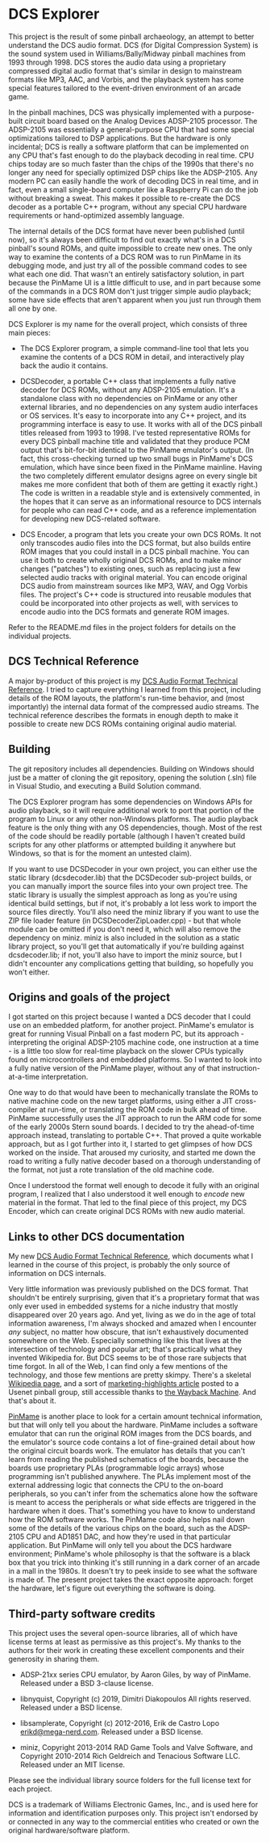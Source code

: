 # DCS Explorer

This project is the result of some pinball archaeology, an attempt to
better understand the DCS audio format.  DCS (for Digital Compression
System) is the sound system used in Williams/&ZeroWidthSpace;Bally/&ZeroWidthSpace;Midway pinball
machines from 1993 through 1998.  DCS stores the audio data using a
proprietary compressed digital audio format that's similar in design
to mainstream formats like MP3, AAC, and Vorbis, and the playback system
has some special features tailored to the event-driven environment of
an arcade game.

In the pinball machines, DCS was physically implemented with a
purpose-built circuit board based on the Analog Devices ADSP-2105
processor.  The ADSP-2105 was essentially a general-purpose CPU that
had some special optimizations tailored to DSP applications.  But the
hardware is only incidental; DCS is really a software platform that
can be implemented on any CPU that's fast enough to do the playback
decoding in real time.  CPU chips today are so much faster than the
chips of the 1990s that there's no longer any need for specially
optimized DSP chips like the ADSP-2105.  Any modern PC can easily
handle the work of decoding DCS in real time, and in fact, even a
small single-board computer like a Raspberry Pi can do the job without
breaking a sweat.  This makes it possible to re-create the DCS decoder
as a portable C++ program, without any special CPU hardware
requirements or hand-optimized assembly language.

The internal details of the DCS format have never been published
(until now), so it's always been difficult to find out exactly what's
in a DCS pinball's sound ROMs, and quite impossible to create new
ones.  The only way to examine the contents of a DCS ROM was to run
PinMame in its debugging mode, and just try all of the possible
command codes to see what each one did.  That wasn't an entirely
satisfactory solution, in part because the PinMame UI is a little
difficult to use, and in part because some of the commands in a DCS
ROM don't just trigger simple audio playback; some have side effects
that aren't apparent when you just run through them all one by one.

DCS Explorer is my name for the overall project, which consists
of three main pieces:

* The DCS Explorer program, a simple command-line tool that lets you examine
the contents of a DCS ROM in detail, and interactively play back
the audio it contains.

* DCSDecoder, a portable C++ class that implements a fully native
decoder for DCS ROMs, without any ADSP-2105 emulation.  It's a
standalone class with no dependencies on PinMame or any other external
libraries, and no dependencies on any system audio interfaces or OS
services.  It's easy to incorporate into any C++ project, and its
programming interface is easy to use.  It works with all of the DCS
pinball titles released from 1993 to 1998.  I've tested representative
ROMs for every DCS pinball machine title and validated that they produce PCM output
that's bit-for-bit identical to the PinMame emulator's output.  (In
fact, this cross-checking turned up two small bugs in PinMame's DCS
emulation, which have since been fixed in the PinMame mainline.
Having the two completely different emulator designs agree on every
single bit makes me more confident that both of them are getting it
exactly right.)  The code is written in a readable style and is
extensively commented, in the hopes that it can serve as an
informational resource to DCS internals for people who can read C++
code, and as a reference implementation for developing new DCS-related
software.

* DCS Encoder, a program that lets you create your own DCS ROMs.
It not only transcodes audio files into the DCS format, but also
builds entire ROM images that you could install in a DCS pinball
machine.  You can use it both to create wholly original DCS ROMs, and
to make minor changes ("patches") to existing ones, such as
replacing just a few selected audio tracks with original material.
You can encode original DCS audio from mainstream sources like
MP3, WAV, and Ogg Vorbis files.  The project's C++ code is
structured into reusable modules that could be incorporated into
other projects as well, with services to encode audio into the
DCS formats and generate ROM images.

Refer to the README.md files in the project folders for details
on the individual projects.



## DCS Technical Reference

A major by-product of this project is my [DCS Audio Format Technical Reference](http://mjrnet.org/pinscape/dcsref/DCS_format_reference.html).
I tried to capture everything I learned from this project, including
details of the ROM layouts, the platform's run-time behavior, and
(most importantly) the internal data format of the compressed
audio streams.  The technical reference describes the formats in
enough depth to make it possible to create new DCS ROMs
containing original audio material.


## Building

The git repository includes all dependencies.  Building on Windows
should just be a matter of cloning the git repository, opening the
solution (.sln) file in Visual Studio, and executing a Build Solution
command.

The DCS Explorer program has some dependencies on Windows APIs for
audio playback, so it will require additional work to port that
portion of the program to Linux or any other non-Windows platforms.
The audio playback feature is the only thing with any OS dependencies,
though.  Most of the rest of the code should be readily portable
(although I haven't created build scripts for any other platforms or
attempted building it anywhere but Windows, so that is for the moment
an untested claim).

If you want to use DCSDecoder in your own project, you can either use
the static library (dcsdecoder.lib) that the DCSDecoder sub-project
builds, or you can manually import the source files into your own
project tree.  The static library is usually the simplest approach as
long as you're using identical build settings, but if not, it's
probably a lot less work to import the source files directly.  You'll
also need the miniz library if you want to use the ZIP file loader
feature (in DCSDecoderZipLoader.cpp) - but that whole module can be
omitted if you don't need it, which will also remove the dependency on
miniz.  miniz is also included in the solution as a static library
project, so you'll get that automatically if you're building against
dcsdecoder.lib; if not, you'll also have to import the miniz source,
but I didn't encounter any complications getting that building, so
hopefully you won't either.


## Origins and goals of the project

I got started on this project because I wanted a DCS decoder that I
could use on an embedded platform, for another project.  PinMame's
emulator is great for running Visual Pinball on a fast modern PC, but
its approach - interpreting the original ADSP-2105 machine code, one
instruction at a time - is a little too slow for real-time playback on
the slower CPUs typically found on microcontrollers and embedded
platforms.  So I wanted to look into a fully native version of the
PinMame player, without any of that instruction-at-a-time
interpretation.

One way to do that would have been to mechanically translate the ROMs
to native machine code on the new target platforms, using either a JIT
cross-compiler at run-time, or translating the ROM code in bulk ahead
of time.  PinMame successfully uses the JIT approach to run the ARM
code for some of the early 2000s Stern sound boards.  I decided to try
the ahead-of-time approach instead, translating to portable C++.  That
proved a quite workable approach, but as I got further into it, I
started to get glimpses of how DCS worked on the inside.  That aroused
my curiosity, and started me down the road to writing a fully native
decoder based on a thorough understanding of the format, not just a
rote translation of the old machine code.

Once I understood the format well enough to decode it fully with an
original program, I realized that I also understood it well enough to
*encode* new material in the format.  That led to the final piece of
this project, my DCS Encoder, which can create original DCS ROMs with
new audio material.

## Links to other DCS documentation

My new [DCS Audio Format Technical Reference](http://mjrnet.org/pinscape/dcsref/DCS_format_reference.html),
which documents what I learned in the course of this project,
is probably the only source of information on DCS internals.

Very little information was previously published on the DCS
format.  That shouldn't be entirely surprising, given that it's a
proprietary format that was only ever used in embedded systems for a
niche industry that mostly disappeared over 20 years ago.  And yet, living
as we do in the age of total information awareness, I'm
always shocked and amazed when I encounter *any* subject, no matter how obscure,
that isn't exhaustively documented somewhere on the Web.  Especially 
something like this that lives at the intersection of technology and popular art;
that's practically what they invented Wikipedia for.  But DCS seems to
be of those rare subjects that time forgot.  In all of the Web, I can find only a few
mentions of the technology, and those few mentions are pretty skimpy.
There's a skeletal [Wikipedia page](https://en.wikipedia.org/wiki/Digital_Compression_System),
and a sort of [marketing-highlights article](https://web.archive.org/web/20070929205008/http://pinballhq.com/willy/willy3.htm)
posted to a Usenet pinball group, still accessible thanks to
[the Wayback Machine](https://web.archive.org/).  And that's about it.

[PinMame](https://github.com/vpinball/pinmame) is another place to
look for a certain amount technical information, but that will only
tell you about the hardware.  PinMame includes a software emulator
that can run the original ROM images from the DCS boards, and the
emulator's source code contains a lot of fine-grained detail about how
the original circuit boards work.  The emulator has details that you
can't learn from reading the published schematics of the boards,
because the boards use proprietary PLAs (programmable logic arrays)
whose programming isn't published anywhere.  The PLAs implement most
of the external addressing logic that connects the CPU to the on-board
peripherals, so you can't infer from the schematics alone how the
software is meant to access the peripherals or what side effects are
triggered in the hardware when it does.  That's something you have to
know to understand how the ROM software works.  The PinMame code also
helps nail down some of the details of the various chips on the board,
such as the ADSP-2105 CPU and AD1851 DAC, and how they're used in that
particular application.  But PinMame will only tell you about the DCS
hardware environment; PinMame's whole philosophy is that the software
is a black box that you trick into thinking it's still running in a
dark corner of an arcade in a mall in the 1980s.  It doesn't try to
peek inside to see what the software is made of.  The present project
takes the exact opposite approach: forget the hardware, let's figure
out everything the software is doing.


## Third-party software credits

This project uses the several open-source libraries, all of which have
license terms at least as permissive as this project's.  My thanks to
the authors for their work in creating these excellent components and
their generosity in sharing them.

* ADSP-21xx series CPU emulator, by Aaron Giles, by way of PinMame.  Released
under a BSD 3-clause license.

* libnyquist, Copyright (c) 2019, Dimitri Diakopoulos All rights reserved.
Released under a BSD license.

* libsamplerate, Copyright (c) 2012-2016, Erik de Castro Lopo <erikd@mega-nerd.com>.
Released under a BSD license.

* miniz, Copyright 2013-2014 RAD Game Tools and Valve Software, and
Copyright 2010-2014 Rich Geldreich and Tenacious Software LLC.
Released under an MIT license.

Please see the individual library source folders for the full license text
for each project.

DCS is a trademark of Williams Electronic Games, Inc., and is used here
for information and identification purposes only.  This project isn't
endorsed by or connected in any way to the commercial entities who
created or own the original hardware/software platform.
